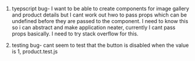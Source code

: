 1. tyepscript bug- I want to be able to create components for image gallery and product details but I cant work out hwo to pass props which can be undefined before they are passed to the component. I need to know this so i can abstract and make application neater, currently I cant pass props basically. I need to try stack overflow for this.

2. testing bug- cant seem to test that the button is disabled when the value is 1, product.test.js
